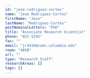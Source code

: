 ```yaml
---
id: "jose-rodriguez-cortes"
name: "Jose Rodriguez-Cortes"
firstName: "Jose"
lastName: "Rodriguez-Cortes"
postNominalLetters: "PhD"
title: "Associate Research Scientist"
phone: "851-5292"
fax: ""
email: "jr3434@cumc.columbia.edu"
room: "401B"
url: ""
type: "Research Staff"
researchAreas: []
tags: []
---
```

